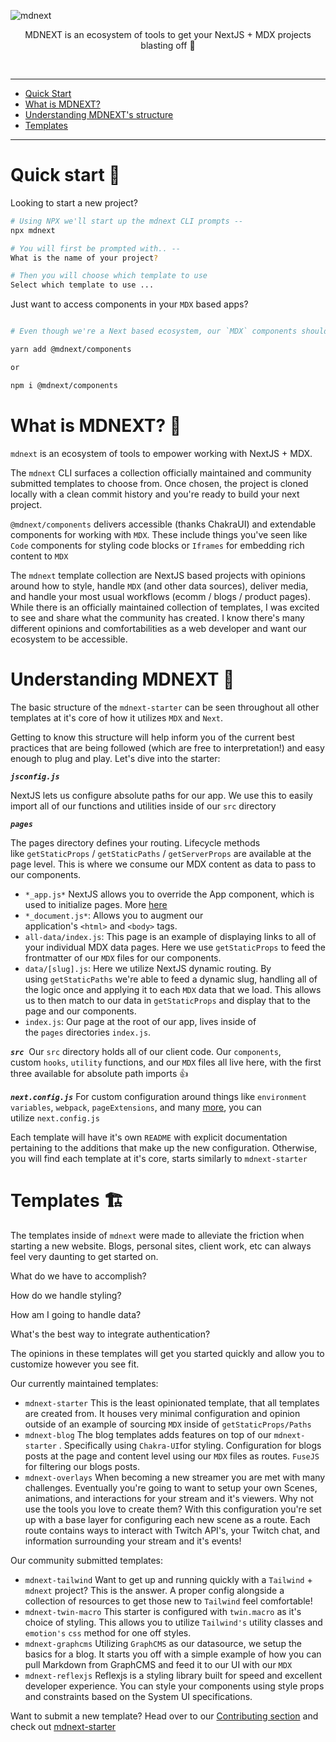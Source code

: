 <!-- markdownlint-disable MD033 MD041 -->

![mdnext](./mdnext.png)

<div align="center">

MDNEXT is an ecosystem of tools to get your NextJS + MDX projects blasting off :rocket:

<br/>

</div>

---

- [Quick Start](#quick-start-)
- [What is MDNEXT?](#what-is-mdnext-)
- [Understanding MDNEXT's structure](#understanding-mdnext-)
- [Templates](#templates-%EF%B8%8F)

---

# Quick start 🚀

Looking to start a new project?

```bash
# Using NPX we'll start up the mdnext CLI prompts --
npx mdnext

# You will first be prompted with.. --
What is the name of your project?

# Then you will choose which template to use
Select which template to use ...
```

Just want to access components in your `MDX` based apps?

```bash

# Even though we're a Next based ecosystem, our `MDX` components should be usable in most React based applications

yarn add @mdnext/components

or

npm i @mdnext/components
```

# What is MDNEXT? 🤔

`mdnext` is an ecosystem of tools to empower working with NextJS + MDX.

The `mdnext` CLI surfaces a collection officially maintained and community submitted templates to choose from. Once chosen, the project is cloned locally with a clean commit history and you're ready to build your next project.

`@mdnext/components` delivers accessible (thanks ChakraUI) and extendable components for working with `MDX`. These include things you've seen like `Code` components for styling code blocks or `Iframes` for embedding rich content to `MDX`

The `mdnext` template collection are NextJS based projects with opinions around how to style, handle `MDX` (and other data sources), deliver media, and handle your most usual workflows (ecomm / blogs / product pages). While there is an officially maintained collection of templates, I was excited to see and share what the community has created. I know there's many different opinions and comfortabilities as a web developer and want our ecosystem to be accessible.

# Understanding MDNEXT 📓

The basic structure of the `mdnext-starter` can be seen throughout all other templates at it's core of how it utilizes `MDX` and `Next`.

Getting to know this structure will help inform you of the current best practices that are being followed (which are free to interpretation!) and easy enough to plug and play. Let's dive into the starter:

**_`jsconfig.js`_**

NextJS lets us configure absolute paths for our app. We use this to easily import all of our functions and utilities inside of our `src` directory

**_`pages`_**

The pages directory defines your routing. Lifecycle methods like `getStaticProps` / `getStaticPaths` / `getServerProps` are available at the page level. This is where we consume our MDX content as data to pass to our components.

- `*_app.js*`
  NextJS allows you to override the App component, which is used to initialize pages. More [here](https://nextjs.org/docs/advanced-features/custom-app)
- `*_document.js*`: Allows you to augment our application's `<html>` and `<body>` tags.
- `all-data/index.js`: This page is an example of displaying links to all of your individual MDX data pages. Here we use `getStaticProps` to feed the frontmatter of our `MDX` files for our components.
- `data/[slug].js`: Here we utilize NextJS dynamic routing. By using `getStaticPaths` we're able to feed a dynamic slug, handling all of the logic once and applying it to each `MDX` data that we load. This allows us to then match to our data in `getStaticProps` and display that to the page and our components.
- `index.js`: Our page at the root of our app, lives inside of the `pages` directories `index.js`.

**_`src`_** 
Our `src` directory holds all of our client code. Our `components`, custom `hooks`, `utility` functions, and our `MDX` files all live here, with the first three available for absolute path imports 👍

**_`next.config.js`_**
For custom configuration around things like `environment variables`, `webpack`, `pageExtensions`, and many [more](https://github.com/vercel/next.js/blob/canary/packages/next/next-server/server/config.ts#L12-L63), you can utilize `next.config.js`

Each template will have it's own `README` with explicit documentation pertaining to the additions that make up the new configuration. Otherwise, you will find each template at it's core, starts similarly to `mdnext-starter`

# Templates 🏗️

The templates inside of `mdnext` were made to alleviate the friction when starting a new website. Blogs, personal sites, client work, etc can always feel very daunting to get started on.

What do we have to accomplish?

How do we handle styling?

How am I going to handle data?

What's the best way to integrate authentication?

The opinions in these templates will get you started quickly and allow you to customize however you see fit.

Our currently maintained templates:

- `mdnext-starter`
  This is the least opinionated template, that all templates are created from. It houses very minimal configuration and opinion outside of an example of sourcing `MDX` inside of `getStaticProps/Paths`
- `mdnext-blog`
  The blog templates adds features on top of our `mdnext-starter` . Specifically using `Chakra-UI`for styling. Configuration for blogs posts at the page and content level using our `MDX` files as routes. `FuseJS` for filtering our blogs posts.
- `mdnext-overlays`
  When becoming a new streamer you are met with many challenges. Eventually you're going to want to setup your own Scenes, animations, and interactions for your stream and it's viewers. Why not use the tools you love to create them? With this configuration you're set up with a base layer for configuring each new scene as a route. Each route contains ways to interact with Twitch API's, your Twitch chat, and information surrounding your stream and it's events!

Our community submitted templates:

- `mdnext-tailwind`
  Want to get up and running quickly with a `Tailwind` + `mdnext` project? This is the answer. A proper config alongside a collection of resources to get those new to `Tailwind` feel comfortable!
- `mdnext-twin-macro`
  This starter is configured with `twin.macro` as it's choice of styling. This allows you to utilize `Tailwind's` utility classes and `emotion's` `css` method for one off styles.
- `mdnext-graphcms`
  Utilizing `GraphCMS` as our datasource, we setup the basics for a blog. It starts you off with a simple example of how you can pull Markdown from GraphCMS and feed it to our UI with our `MDX`
- `mdnext-reflexjs`
  Reflexjs is a styling library built for speed and excellent developer experience. You can style your components using style props and constraints based on the System UI specifications. 

Want to submit a new template? Head over to our [Contributing section](https://github.com/domitriusclark/mdnext/blob/master/CONTRIBUTORS.md) and check out [mdnext-starter](https://github.com/domitriusclark/mdnext-starter)
